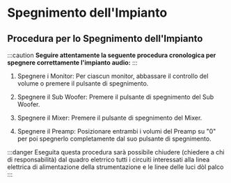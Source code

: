# Spegnimento dell'Impianto
## Procedura per lo Spegnimento dell'Impianto

:::caution
**Seguire attentamente la seguente procedura cronologica per spegnere correttamente l'impianto audio:**
:::
1. Spegnere i Monitor: Per ciascun monitor, abbassare il controllo del volume o premere il pulsante di spegnimento.

2. Spegnere il Sub Woofer: Premere il pulsante di spegnimento del Sub Woofer.

3. Spegnere il Mixer: Premere il pulsante di spegnimento del Mixer.

4. Spegnere il Preamp: Posizionare entrambi i volumi del Preamp su "0" per poi spegnerlo completamente dal suo pulsante di spegnimento.


:::danger
Eseguita questa procedura sarà possibile chiudere (chiedere a chi di responsabilità) dal quadro eletrrico tutti i circuiti interessati alla linea elettrica di alimentazione della strumentazione e le linee delle luci dòl palco
:::